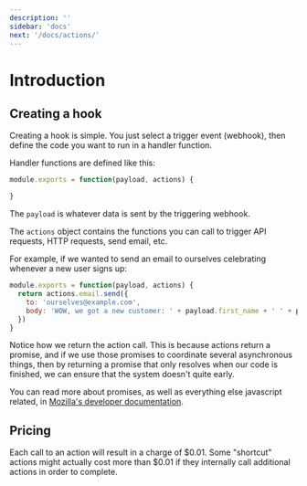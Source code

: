 ```yaml
---
description: ''
sidebar: 'docs'
next: '/docs/actions/'
---
```


# Introduction

## Creating a hook

Creating a hook is simple. You just select a trigger event (webhook), then define the code you want to run in a handler function.

Handler functions are defined like this:

```js
module.exports = function(payload, actions) {

}
```

The `payload` is whatever data is sent by the triggering webhook.

The `actions` object contains the functions you can call to trigger API requests, HTTP requests, send email, etc. 

For example, if we wanted to send an email to ourselves celebrating whenever a new user signs up:

```js
module.exports = function(payload, actions) {
  return actions.email.send({
    to: 'ourselves@example.com',
    body: 'WOW, we got a new customer: ' + payload.first_name + ' ' + payload.last_name
  })
}
```

Notice how we return the action call. This is because actions return a promise, and if we use those promises to coordinate several asynchronous things, then by returning a promise that only resolves when our code is finished, we can ensure that the system doesn't quite early.

You can read more about promises, as well as everything else javascript related, in [Mozilla's developer documentation](https://developer.mozilla.org/en-US/docs/Web/JavaScript/Guide/Using_promises).



## Pricing

Each call to an action will result in a charge of $0.01. Some "shortcut" actions might actually cost more than $0.01 if they internally call additional actions in order to complete.
